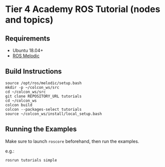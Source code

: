 # Tier 4 Academy ROS Tutorial (nodes and topics)

## Requirements

* Ubuntu 18.04+
* [ROS Melodic](http://wiki.ros.org/melodic/Installation/Ubuntu)

## Build Instructions

```
source /opt/ros/melodic/setup.bash
mkdir -p ~/colcon_ws/src
cd ~/colcon_ws/src
git clone REPOSITORY_URL tutorials
cd ~/colcon_ws
colcon build
colcon --packages-select tutorials
source ~/colcon_ws/install/local_setup.bash
```

## Running the Examples

Make sure to launch `roscore` beforehand, then run the examples.

e.g.:

```
rosrun tutorials simple
```
